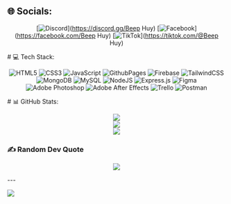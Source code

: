 ## 🌐 Socials:
<div align="center">
    
[![Discord](https://img.shields.io/badge/Discord-%237289DA.svg?logo=discord&logoColor=white)](https://discord.gg/Beep Huy) 
[![Facebook](https://img.shields.io/badge/Facebook-%231877F2.svg?logo=Facebook&logoColor=white)](https://facebook.com/Beep Huy) 
[![TikTok](https://img.shields.io/badge/TikTok-%23000000.svg?logo=TikTok&logoColor=white)](https://tiktok.com/@Beep Huy) 
    
</div>
# 💻 Tech Stack:
<div align="center">
    
![HTML5](https://img.shields.io/badge/html5-%23E34F26.svg?style=for-the-badge&logo=html5&logoColor=white) 
![CSS3](https://img.shields.io/badge/css3-%231572B6.svg?style=for-the-badge&logo=css3&logoColor=white) 
![JavaScript](https://img.shields.io/badge/javascript-%23323330.svg?style=for-the-badge&logo=javascript&logoColor=%23F7DF1E) 
![GithubPages](https://img.shields.io/badge/github%20pages-121013?style=for-the-badge&logo=github&logoColor=white) 
![Firebase](https://img.shields.io/badge/firebase-%23039BE5.svg?style=for-the-badge&logo=firebase) 
![TailwindCSS](https://img.shields.io/badge/tailwindcss-%2338B2AC.svg?style=for-the-badge&logo=tailwind-css&logoColor=white) 
![MongoDB](https://img.shields.io/badge/MongoDB-%234ea94b.svg?style=for-the-badge&logo=mongodb&logoColor=white) 
![MySQL](https://img.shields.io/badge/mysql-%2300000f.svg?style=for-the-badge&logo=mysql&logoColor=white) 
![NodeJS](https://img.shields.io/badge/node.js-6DA55F?style=for-the-badge&logo=node.js&logoColor=white) 
![Express.js](https://img.shields.io/badge/express.js-%23404d59.svg?style=for-the-badge&logo=express&logoColor=%2361DAFB) 
![Figma](https://img.shields.io/badge/figma-%23F24E1E.svg?style=for-the-badge&logo=figma&logoColor=white) 
![Adobe Photoshop](https://img.shields.io/badge/adobe%20photoshop-%2331A8FF.svg?style=for-the-badge&logo=adobe%20photoshop&logoColor=white) 
![Adobe After Effects](https://img.shields.io/badge/Adobe%20After%20Effects-9999FF.svg?style=for-the-badge&logo=Adobe%20After%20Effects&logoColor=white) 
![Trello](https://img.shields.io/badge/Trello-%23026AA7.svg?style=for-the-badge&logo=Trello&logoColor=white) 
![Postman](https://img.shields.io/badge/Postman-FF6C37?style=for-the-badge&logo=postman&logoColor=white)

</div>
# 📊 GitHub Stats:
<div align="center">
    
![](https://github-readme-stats.vercel.app/api?username=BeepHuy&theme=merko&hide_border=false&include_all_commits=true&count_private=true)<br/>
![](https://github-readme-streak-stats.herokuapp.com/?user=BeepHuy&theme=merko&hide_border=false)<br/>
![](https://github-readme-stats.vercel.app/api/top-langs/?username=BeepHuy&theme=merko&hide_border=false&include_all_commits=true&count_private=true&layout=compact)

</div>

### ✍️ Random Dev Quote
<div align="center">
    
![](https://quotes-github-readme.vercel.app/api?type=horizontal&theme=radical)

</div>
---

[![](https://visitcount.itsvg.in/api?id=BeepHuy&icon=0&color=0)](https://visitcount.itsvg.in)

<!-- Proudly created with GPRM ( https://gprm.itsvg.in ) -->
